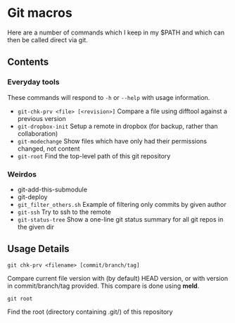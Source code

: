 Git macros
==========

Here are a number of commands which I keep in my $PATH and which can then be called direct via git.


## Contents ##

### Everyday tools ###
These commands will respond to `-h` or `--help` with usage information.

 -  `git-chk-prv <file> [<revision>]`
    Compare a file using difftool against a previous version
 -	`git-dropbox-init`
    Setup a remote in dropbox (for backup, rather than collaboration)
 -	`git-modechange`
    Show files which have only had their permissions changed, not content
 -	`git-root`
    Find the top-level path of this git repository

### Weirdos ###
 -  git-add-this-submodule
 -  git-deploy
 -  `git_filter_others.sh`
	Example of filtering only commits by given author
 -	`git-ssh`
    Try to ssh to the remote
 -	`git-status-tree`
    Show a one-line git status summary for all git repos in the given dir


## Usage Details ##

    git chk-prv <filename> [commit/branch/tag]

Compare current file version with (by default) HEAD version, or with version in commit/branch/tag provided.  This compare is done using **meld**.

    git root

Find the root (directory containing .git/) of this repository

